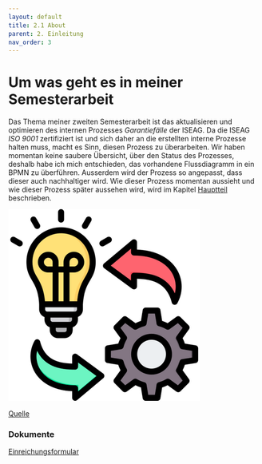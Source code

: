 ```yaml
---
layout: default
title: 2.1 About
parent: 2. Einleitung
nav_order: 3
---
```


# Um was geht es in meiner Semesterarbeit

Das Thema meiner zweiten Semesterarbeit ist das aktualisieren und optimieren des internen Prozesses *Garantiefälle* der ISEAG. Da die ISEAG *ISO 9001* zertifiziert ist und sich daher an die erstellten interne Prozesse halten muss, macht es Sinn, diesen Prozess zu überarbeiten. Wir haben momentan keine saubere Übersicht, über den Status des Prozesses, deshalb habe ich mich entschieden, das vorhandene Flussdiagramm in ein BPMN zu überführen. Ausserdem wird der Prozess so angepasst, dass dieser auch nachhaltiger wird. Wie dieser Prozess momentan aussieht und wie dieser Prozess später aussehen wird, wird im Kapitel [Hauptteil](../Hauptteil/index.md) beschrieben.

![ISO9001](../../ressources/bilder/rsz_implementation.png)

[Quelle](../Quellenverzeichnis/index.md#about)


### Dokumente

[Einreichungsformular](..\..\ressources\dokumente\Einreichungsformular_Dennis_Buathong_2_Semester_1.0.pdf)